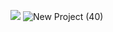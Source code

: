![](https://komarev.com/ghpvc/?username=jingxim)
![New Project (40)](https://github.com/jingxim/jingxim/assets/174157668/756655bf-af1a-46b8-8512-5b573abec5fc)
